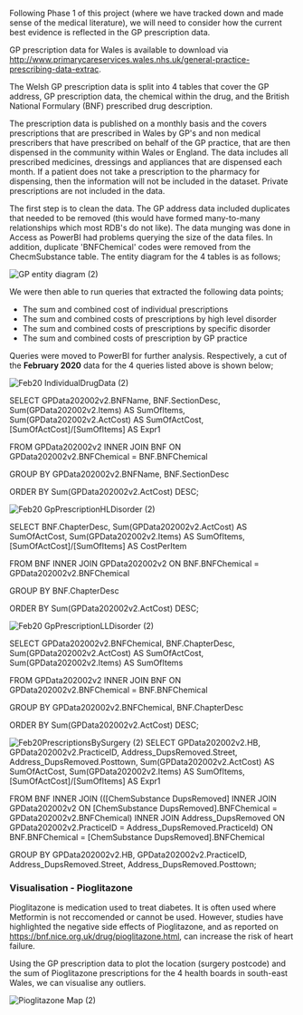 Following Phase 1 of this project (where we have tracked down and made sense of the medical literature), we will need to consider how the current best evidence is reflected in the GP prescription data.  

GP prescription data for Wales is available to download via http://www.primarycareservices.wales.nhs.uk/general-practice-prescribing-data-extrac.  

The Welsh GP prescription data is split into 4 tables that cover the GP address, GP prescription data, the chemical within the drug, and the British National Formulary (BNF) prescribed drug description.

The prescription data is published on a monthly basis and the covers prescriptions that are prescribed in Wales by GP's and non medical prescribers that have prescribed on behalf of the GP practice, that are then dispensed in the community within Wales or England. The data includes all prescribed medicines, dressings and appliances that are dispensed each month. If a patient does not take a prescription to the pharmacy for dispensing, then the information will not be included in the dataset. Private prescriptions are not included in the data.

The first step is to clean the data.  The GP address data included duplicates that needed to be removed (this would have formed many-to-many relationships which most RDB's do not like).  The data munging was done in Access as PowerBI had problems querying the size of the data files.  In addition, duplicate 'BNFChemical' codes were removed from the ChecmSubstance table.  The entity diagram for the 4 tables is as follows;

![GP entity diagram (2)](https://user-images.githubusercontent.com/45914355/83583230-af3ebf80-a53b-11ea-8346-9cae53fc5412.png)

We were then able to run queries that extracted the following data points;
- The sum and combined cost of individual prescriptions
- The sum and combined costs of prescriptions by high level disorder
- The sum and combined costs of prescriptions by specific disorder
- The sum and combined costs of prescription by GP practice

Queries were moved to PowerBI for further analysis.  Respectively, a cut of the **February 2020** data for the 4 queries listed above is shown below;

![Feb20 IndividualDrugData (2)](https://user-images.githubusercontent.com/45914355/83693253-a8708500-a5ed-11ea-9def-00a06e9b66c5.png)

SELECT GPData202002v2.BNFName, BNF.SectionDesc, Sum(GPData202002v2.Items) AS SumOfItems, Sum(GPData202002v2.ActCost) AS SumOfActCost, [SumOfActCost]/[SumOfItems] AS Expr1

FROM GPData202002v2 INNER JOIN BNF ON GPData202002v2.BNFChemical = BNF.BNFChemical

GROUP BY GPData202002v2.BNFName, BNF.SectionDesc

ORDER BY Sum(GPData202002v2.ActCost) DESC;

![Feb20 GpPrescriptionHLDisorder (2)](https://user-images.githubusercontent.com/45914355/83693632-5ed46a00-a5ee-11ea-998a-df0a17dce3d0.png)

SELECT BNF.ChapterDesc, Sum(GPData202002v2.ActCost) AS SumOfActCost, Sum(GPData202002v2.Items) AS SumOfItems, [SumOfActCost]/[SumOfItems] AS CostPerItem

FROM BNF INNER JOIN GPData202002v2 ON BNF.BNFChemical = GPData202002v2.BNFChemical

GROUP BY BNF.ChapterDesc

ORDER BY Sum(GPData202002v2.ActCost) DESC;

![Feb20 GpPrescriptionLLDisorder (2)](https://user-images.githubusercontent.com/45914355/83693850-c8ed0f00-a5ee-11ea-8df3-0e4e6c8c5c2b.png)

SELECT GPData202002v2.BNFChemical, BNF.ChapterDesc, Sum(GPData202002v2.ActCost) AS SumOfActCost, Sum(GPData202002v2.Items) AS SumOfItems

FROM GPData202002v2 INNER JOIN BNF ON GPData202002v2.BNFChemical = BNF.BNFChemical

GROUP BY GPData202002v2.BNFChemical, BNF.ChapterDesc

ORDER BY Sum(GPData202002v2.ActCost) DESC;

![Feb20PrescriptionsBySurgery (2)](https://user-images.githubusercontent.com/45914355/83693951-06519c80-a5ef-11ea-9e07-b7360c464bbd.png)
SELECT GPData202002v2.HB, GPData202002v2.PracticeID, Address_DupsRemoved.Street, Address_DupsRemoved.Posttown, Sum(GPData202002v2.ActCost) AS SumOfActCost, Sum(GPData202002v2.Items) AS SumOfItems, [SumOfActCost]/[SumOfItems] AS Expr1

FROM BNF INNER JOIN (([ChemSubstance DupsRemoved] INNER JOIN GPData202002v2 ON [ChemSubstance DupsRemoved].BNFChemical = GPData202002v2.BNFChemical) INNER JOIN Address_DupsRemoved ON GPData202002v2.PracticeID = Address_DupsRemoved.PracticeId) ON BNF.BNFChemical = [ChemSubstance DupsRemoved].BNFChemical

GROUP BY GPData202002v2.HB, GPData202002v2.PracticeID, Address_DupsRemoved.Street, Address_DupsRemoved.Posttown;

### Visualisation - Pioglitazone

Pioglitazone is medication used to treat diabetes.  It is often used where Metformin is not reccomended or cannot be used.  However, studies have highlighted the negative side effects of Pioglitazone, and as reported on https://bnf.nice.org.uk/drug/pioglitazone.html, can increase the risk of heart failure.  

Using the GP prescription data to plot the location (surgery postcode) and the sum of Pioglitazone prescriptions for the 4 health boards in south-east Wales, we can visualise any outliers.

![Pioglitazone Map (2)](https://user-images.githubusercontent.com/45914355/83822702-b3004c80-a6c9-11ea-8deb-e5b4e8842a8b.png)

